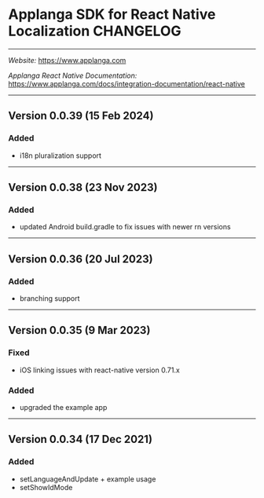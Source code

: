 # Applanga SDK for React Native Localization CHANGELOG
***
*Website:* https://www.applanga.com

*Applanga React Native Documentation:* https://www.applanga.com/docs/integration-documentation/react-native
***

## Version 0.0.39 (15 Feb 2024) 
### Added
- i18n pluralization support

---
## Version 0.0.38 (23 Nov 2023) 
### Added
- updated Android build.gradle to fix issues with newer rn versions

---
## Version 0.0.36 (20 Jul 2023) 
### Added
- branching support

---
## Version 0.0.35 (9 Mar 2023) 
### Fixed
- iOS linking issues with react-native version 0.71.x

### Added
- upgraded the example app 

--- 
## Version 0.0.34 (17 Dec 2021) 
### Added 
- setLanguageAndUpdate + example usage 
- setShowIdMode


